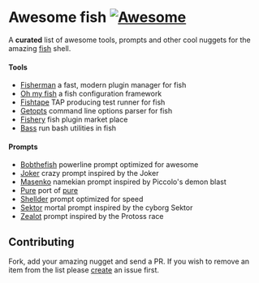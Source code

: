 # Awesome fish [![Awesome][awesome-badge]][awesome-link]

A **curated** list of awesome tools, prompts and other cool nuggets for the amazing [fish] shell.

#### Tools
+ [Fisherman](https://github.com/fisherman/fisherman) a fast, modern plugin manager for fish
+ [Oh my fish](https://github.com/oh-my-fish/oh-my-fish) a fish configuration framework
+ [Fishtape](https://github.com/fishery/fishtape) TAP producing test runner for fish
+ [Getopts](https://github.com/fishery/getopts) command line options parser for fish
+ [Fishery](https://github.com/fishery) fish plugin market place
+ [Bass](https://github.com/edc/bass) run bash utilities in fish

#### Prompts

+ [Bobthefish](https://github.com/oh-my-fish/theme-bobthefish) powerline prompt optimized for awesome
+ [Joker](https://github.com/fishery/joker) crazy prompt inspired by the Joker
+ [Masenko](https://github.com/fishery/masenko) namekian prompt inspired by Piccolo's demon blast
+ [Pure](https://github.com/rafaelrinaldi/pure) port of [pure]
+ [Shellder](https://github.com/simnalamburt/shellder) prompt optimized for speed
+ [Sektor](https://github.com/fishery/sektor) mortal prompt inspired by the cyborg Sektor
+ [Zealot](https://github.com/fishery/zealot) prompt inspired by the Protoss race

## Contributing

Fork, add your amazing nugget and send a PR. If you wish to remove an item from the list please [create] an issue first.

[Awesome]: https://github.com/sindresorhus/awesome
[fish]: https://github.com/fish-shell/fish-shell
[create]: https://github.com/bucaran/awesome-fish/issues

[awesome-link]:https://github.com/sindresorhus/awesome
[awesome-badge]: https://cdn.rawgit.com/sindresorhus/awesome/d7305f38d29fed78fa85652e3a63e154dd8e8829/media/badge.svg
[pure]: https://github.com/sindresorhus/pure

